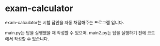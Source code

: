 # exam-calculator

exam-calculator는 시험 답안을 자동 채점해주는 프로그램 입니다.

main.py는 답을 실행했을 때 작성할 수 있으며. main2.py는 답을 실행하기 전에 코드에서 작성할 수 있습니다.
